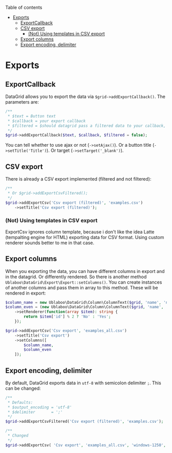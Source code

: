 Table of contents

- [Exports](#exports)
	- [ExportCallback](#exportcallback)
	- [CSV export](#csv-export)
		- [\(Not\) Using templates in CSV export](#not-using-templates-in-csv-export)
	- [Export columns](#export-columns)
	- [Export encoding, delimiter](#export-encoding-delimiter)

# Exports

## ExportCallback

DataGrid allows you to export the data via `$grid->addExportCallback()`. The parameters are:

```php
/**
 * $text = Button text
 * $callback = your export callback
 * $filtered = $should datagrid pass a filtered data to your callback, or all?
 */
$grid->addExportCallback($text, $callback, $filtered = false);
```

You can tell whether to use ajax or not (`->setAjax()`). Or a button title (`->setTitle('Title')`). Or target (`->setTarget('_blank')`).

## CSV export

There is already a CSV export implemented (filtered and not filtered):

```php
/**
 * Or $grid->addExportCsvFiltered();
 */
$grid->addExportCsv('Csv export (filtered)', 'examples.csv')
	->setTitle('Csv export (filtered)');
```

### (Not) Using templates in CSV export

ExportCsv ignores column template, because i don't like the idea Latte (tempalting engine for HTML) exporting data for CSV format. Using custom renderer sounds better to me in that case.

## Export columns

When you exporting the data, you can have different columns in export and in the datagrid. Or differently rendered. So there is another method `Ublaboo\DataGrid\Export\Export::setColumns()`. You can create instances of another columns and pass them in array to this method. These will be rendered in export:

```php
$column_name = new Ublaboo\DataGrid\Column\ColumnText($grid, 'name', 'name', 'Name');
$column_even = (new Ublaboo\DataGrid\Column\ColumnText($grid, 'name', 'even', 'Even ID (yes/no)'))
	->setRenderer(function(array $item): string {
		return $item['id'] % 2 ? 'No' : 'Yes';
	});

$grid->addExportCsv('Csv export', 'examples_all.csv')
	->setTitle('Csv export')
	->setColumns([
		$column_name,
		$column_even
	]);
```

## Export encoding, delimiter

By default, DataGrid exports data in `utf-8` with semicolon delimiter `;`. This can be changed:

```php
/**
 * Defaults:
 * $output_encoding = 'utf-8'
 * $delimiter       = ';'
 */
$grid->addExportCsvFiltered('Csv export (filtered)', 'examples.csv');

/**
 * Changed
 */
$grid->addExportCsv( 'Csv export', 'examples_all.csv', 'windows-1250', ',');
```
